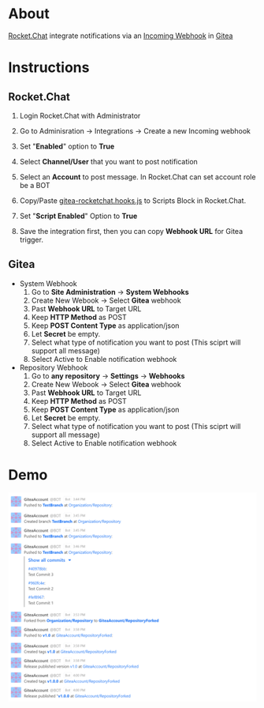 
# About
[Rocket.Chat](https://rocket.chat/) integrate notifications via an [Incoming Webhook](https://docs.rocket.chat/guides/administrator-guides/integrations) in [Gitea](https://gitea.io/)


# Instructions
## Rocket.Chat
1. Login Rocket.Chat with Administrator

2. Go to Adminisration -> Integrations -> Create a new Incoming webhook
3. Set "**Enabled**" option to **True**
4. Select **Channel/User** that you want to post notification
5. Select an **Account** to post message. In Rocket.Chat can set account role be a BOT
6. Copy/Paste [gitea-rocketchat.hooks.js](https://raw.githubusercontent.com/austinsuyoyo/rocketchat-gitea-hook/master/gitea-rocketchat.hooks.js) to Scripts Block in Rocket.Chat.
7. Set "**Script Enabled**" Option to **True**
7. Save the integration first, then you can copy **Webhook URL** for Gitea trigger.

## Gitea
* System Webhook
    1. Go to **Site Administration** -> **System Webhooks** 
    2. Create New Webook -> Select **Gitea** webhook
    3. Past **Webhook URL** to Target URL
    4. Keep **HTTP Method** as POST
    5. Keep **POST Content Type** as application/json
    6. Let **Secret** be empty.
    7. Select what type of notification you want to post (This sciprt will support all message)
    8. Select Active to Enable notification webhook
* Repository Webhook
    1. Go to **any repository** -> **Settings** -> **Webhooks**
    2. Create New Webook -> Select **Gitea** webhook
    3. Past **Webhook URL** to Target URL
    4. Keep **HTTP Method** as POST
    5. Keep **POST Content Type** as application/json
    6. Let **Secret** be empty.
    7. Select what type of notification you want to post (This sciprt will support all message)
    8. Select Active to Enable notification webhook

# Demo
![rocketchat-gitea-hook](https://raw.githubusercontent.com/Austinsuyoyo/rocketchat-gitea-hook/master/img/push.png)
